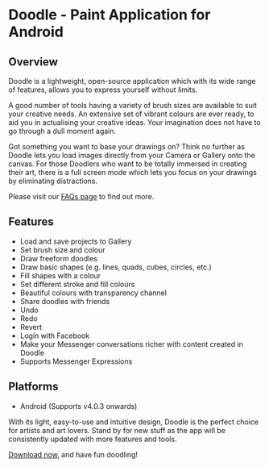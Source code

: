 # Doodle - Paint Application for Android

## Overview
Doodle is a lightweight, open-source application which with its wide range of features, allows you to express yourself without limits.

A good number of tools having a variety of brush sizes are available to suit your creative needs. An extensive set of vibrant colours are ever ready, to aid you in actualising your creative ideas. Your imagination does not have to go through a dull moment again.

Got something you want to base your drawings on? Think no further as Doodle lets you load images directly from your Camera or Gallery onto the canvas. For those Doodlers who want to be totally immersed in creating their art, there is a full screen mode which lets you focus on your drawings by eliminating distractions.

Please visit our [FAQs page](https://github.com/sfllhkhan95/paint/tree/master/app/src/main/assets/FAQ.md) to find out more.

## Features
- Load and save projects to Gallery
- Set brush size and colour
- Draw freeform doodles
- Draw basic shapes (e.g. lines, quads, cubes, circles, etc.)
- Fill shapes with a colour
- Set different stroke and fill colours
- Beautiful colours with transparency channel
- Share doodles with friends
- Undo
- Redo
- Revert
- Login with Facebook
- Make your Messenger conversations richer with content created in Doodle
- Supports Messenger Expressions

## Platforms
- Android (Supports v4.0.3 onwards)

With its light, easy-to-use and intuitive design, Doodle is the perfect choice for artists and art lovers.
Stand by for new stuff as the app will be consistently updated with more features and tools.

[Download now](https://play.google.com/store/apps/details?id=sfllhkhan95.doodle), and have fun doodling!